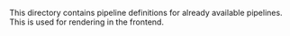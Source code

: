 This directory contains pipeline definitions for already available pipelines. This is used for rendering in the frontend.
